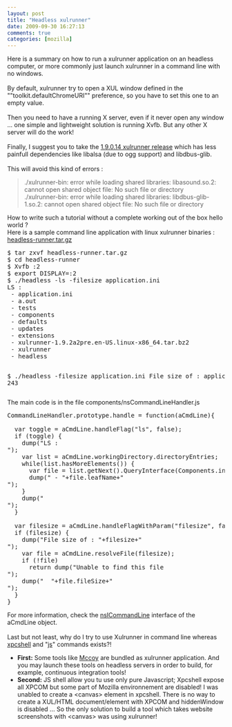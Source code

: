 ```yaml
---
layout: post
title: "Headless xulrunner"
date: 2009-09-30 16:27:13
comments: true
categories: [mozilla]
---
```

Here is a summary on how to run a xulrunner application on an headless
computer, or more commonly just launch xulrunner in a command line with no
windows.<br />
<br />
By default, xulrunner try to open a XUL window defined in the
&quot;&quot;toolkit.defaultChromeURI&quot;&quot; preference, so you have to set this one to an
empty value.<br />
<br />
Then you need to have a running X server, even if it never open any window ...
one simple and lightweight solution is running Xvfb. But any other X server
will do the work!<br />
<br />
Finally, I suggest you to take the <a hreflang="en" href="http://releases.mozilla.org/pub/mozilla.org/xulrunner/releases/1.9.0.14/runtimes/">
1.9.0.14 xulrunner release</a> which has less painfull dependencies like
libalsa (due to ogg support) and libdbus-glib.<br />
<br />
This will avoid this kind of errors :<br />
<blockquote>
<p>./xulrunner-bin: error while loading shared libraries: libasound.so.2:
cannot open shared object file: No such file or directory<br />
./xulrunner-bin: error while loading shared libraries: libdbus-glib-1.so.2:
cannot open shared object file: No such file or directory</p>
</blockquote>
How to write such a tutorial without a complete working out of the box hello
world ?<br />
Here is a sample command line application with linux xulrunner binaries :
<a href="/public/headless-runner.tar.gz">headless-runner.tar.gz</a><br />
<pre>
$ tar zxvf headless-runner.tar.gz
$ cd headless-runner
$ Xvfb :2
$ export DISPLAY=:2
$ ./headless -ls -filesize application.ini
LS :
 - application.ini
 - a.out
 - tests
 - components
 - defaults
 - updates
 - extensions
 - xulrunner-1.9.2a2pre.en-US.linux-x86_64.tar.bz2
 - xulrunner
 - headless

$ ./headless -filesize application.ini
File size of : application.ini
  243
</pre>
The main code is in the file components/nsCommandLineHandler.js
<pre>
CommandLineHandler.prototype.handle = function(aCmdLine){
  
  var toggle = aCmdLine.handleFlag(&quot;ls&quot;, false);
  if (toggle) {
    dump(&quot;LS : 
&quot;);
    var list = aCmdLine.workingDirectory.directoryEntries;
    while(list.hasMoreElements()) {
      var file = list.getNext().QueryInterface(Components.interfaces.nsIFile);
      dump(&quot; - &quot;+file.leafName+&quot;
&quot;);
    }
    dump(&quot;
&quot;);
  }

  var filesize = aCmdLine.handleFlagWithParam(&quot;filesize&quot;, false);
  if (filesize) {
    dump(&quot;File size of : &quot;+filesize+&quot;
&quot;);
    var file = aCmdLine.resolveFile(filesize);
    if (!file)
      return dump(&quot;Unable to find this file
&quot;);
    dump(&quot;  &quot;+file.fileSize+&quot;
&quot;);
  }
}
</pre>
For more information, check the <a hreflang="en" href="http://mxr.mozilla.org/mozilla-central/source/toolkit/components/commandlines/public/nsICommandLine.idl">
nsICommandLine</a> interface of the aCmdLine object.<br />
<br />
Last but not least, why do I try to use Xulrunner in command line whereas
<a href="https://developer.mozilla.org/en/xpcshell">xpcshell</a> and &quot;<a href="https://developer.mozilla.org/En/SpiderMonkey/Introduction_to_the_JavaScript_shell">js</a>&quot;
commands exists?!
<ul>
<li><strong>First:</strong> Some tools like <a href="https://developer.mozilla.org/en/McCoy">Mccoy</a> are bundled as xulrunner
application. And you may launch these tools on headless servers in order to
build, for example, continuous integration tools!</li>
<li><strong>Second:</strong> JS shell allow you tu use only pure Javascript;
Xpcshell expose all XPCOM but some part of Mozilla environnement are disabled!
I was unabled to create a &lt;canvas&gt; element in xpcshell. There is no way
to create a XUL/HTML document/element with XPCOM and hiddenWindow is disabled
... So the only solution to build a tool which takes website screenshots with
&lt;canvas&gt; was using xulrunner!</li>
</ul>